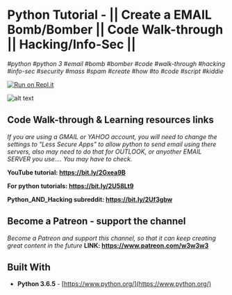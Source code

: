 # Python Tutorial - || Create a EMAIL Bomb/Bomber || Code Walk-through || Hacking/Info-Sec ||

*#python* *#python 3* *#email* *#bomb* *#bomber* *#code* *#walk-through* *#hacking* *#info-sec* *#security* *#mass* *#spam* *#create*
*#how* *#to* *#code* *#script* *#kiddie*

[![Run on Repl.it](https://repl.it/badge/github/ncorbuk/Python---Email-Bomber)](https://repl.it/github/ncorbuk/Python---Email-Bomber)


![alt text](https://raw.githubusercontent.com/ncorbuk/Python---Email-Bomber/master/Email-Bomber%20v1.0%20Picture.jpg)

## Code Walk-through & Learning resources links
*If you are using a GMAIL or YAHOO account, you will need to change the settings to "Less Secure Apps" to allow python to send email using there servers, also may need to do that for OUTLOOK, or anyother EMAIL SERVER you use.... You may have to check.*

**YouTube tutorial: https://bit.ly/2Gxea9B**

**For python tutorials: https://bit.ly/2U58Lt9**

**Python_AND_Hacking subreddit: https://bit.ly/2Uf3gbw**

## Become a Patreon - support the channel
*Become a Patreon and support this channel, so that it can keep creating great content in the future* **LINK: https://www.patreon.com/w3w3w3**

## Built With

* **Python 3.6.5** - [https://www.python.org/](https://www.python.org/)
